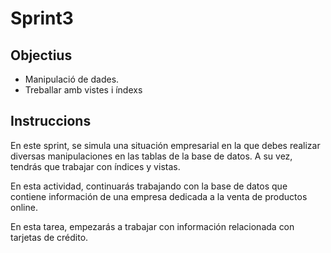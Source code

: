 # Sprint3

## Objectius
- Manipulació de dades.
- Treballar amb vistes i índexs


## Instruccions
En este sprint, se simula una situación empresarial en la que debes realizar diversas manipulaciones en las tablas de la base de datos. A su vez, tendrás que trabajar con índices y vistas. 

En esta actividad, continuarás trabajando con la base de datos que contiene información de una empresa dedicada a la venta de productos online. 

En esta tarea, empezarás a trabajar con información relacionada con tarjetas de crédito.